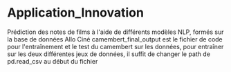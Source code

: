 # Application_Innovation
Prédiction des notes de films à l'aide de différents modèles NLP, formés sur la base de données Allo Ciné
camembert_final_output est le fichier de code pour l'entraînement et le test du camembert sur les données, pour entraîner sur les deux différentes jeux de données, il suffit de changer le path de pd.read_csv au début du fichier
